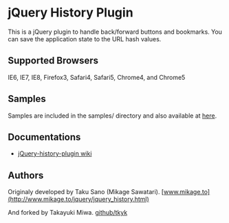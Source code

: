 # jQuery History Plugin

This is a jQuery plugin to handle back/forward buttons and bookmarks.
You can save the application state to the URL hash values.

## Supported Browsers

IE6, IE7, IE8, Firefox3, Safari4, Safari5, Chrome4, and Chrome5

## Samples

Samples are included in the samples/ directory and also available at [here](http://www.serpere.info/jquery-history-plugin/samples/).

## Documentations

- [jQuery-history-plugin wiki](http://wiki.github.com/tkyk/jquery-history-plugin/)

## Authors

Originaly developed by Taku Sano (Mikage Sawatari). [www.mikage.to](http://www.mikage.to/jquery/jquery_history.html)

And forked by Takayuki Miwa. [github/tkyk](http://github.com/tkyk/)
